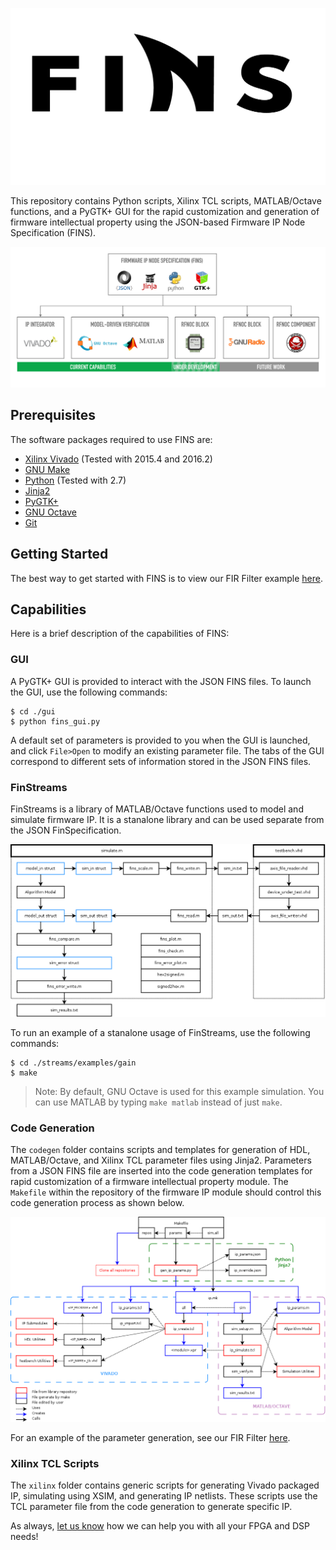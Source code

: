 ![Geon Technologies FINS](./gui/fins_logo.png "Geon Technologies FINS")

This repository contains Python scripts, Xilinx TCL scripts, MATLAB/Octave functions, and a PyGTK+ GUI for the rapid customization and generation of firmware intellectual property using the JSON-based Firmware IP Node Specification (FINS).

![FINS Overview](./documentation/fins_overview.png "FINS Overview")

## Prerequisites

The software packages required to use FINS are:
 * [Xilinx Vivado](https://www.xilinx.com/products/design-tools/vivado.html) (Tested with 2015.4 and 2016.2)
 * [GNU Make](https://www.gnu.org/software/make/)
 * [Python](https://www.python.org/) (Tested with 2.7)
 * [Jinja2](http://jinja.pocoo.org/)
 * [PyGTK+](http://www.pygtk.org/)
 * [GNU Octave](https://www.gnu.org/software/octave/)
 * [Git](https://git-scm.com/)

## Getting Started

The best way to get started with FINS is to view our FIR Filter example [here](https://github.com/Geontech/fir_filter.git).

## Capabilities

Here is a brief description of the capabilities of FINS:

### GUI

A PyGTK+ GUI is provided to interact with the JSON FINS files. To launch the GUI, use the following commands:

    $ cd ./gui
    $ python fins_gui.py

A default set of parameters is provided to you when the GUI is launched, and click `File>Open` to modify an existing parameter file. The tabs of the GUI correspond to different sets of information stored in the JSON FINS files.

### FinStreams

FinStreams is a library of MATLAB/Octave functions used to model and simulate firmware IP. It is a stanalone library and can be used separate from the JSON FinSpecification.

![FinStreams](./streams/documentation/finstreams.png "FinStreams")

To run an example of a stanalone usage of FinStreams, use the following commands:

    $ cd ./streams/examples/gain
    $ make

> Note: By default, GNU Octave is used for this example simulation. You can use MATLAB by typing `make matlab` instead of just `make`.

### Code Generation

The `codegen` folder contains scripts and templates for generation of HDL, MATLAB/Octave, and Xilinx TCL parameter files using Jinja2. Parameters from a JSON FINS file are inserted into the code generation templates for rapid customization of a firmware intellectual property module. The `Makefile` within the repository of the firmware IP module should control this code generation process as shown below.

![FINS Detail](./documentation/fins_detail.png "FINS Detail")

For an example of the parameter generation, see our FIR Filter [here](https://github.com/Geontech/fir_filter.git).

### Xilinx TCL Scripts

The `xilinx` folder contains generic scripts for generating Vivado packaged IP, simulating using XSIM, and generating IP netlists. These scripts use the TCL parameter file from the code generation to generate specific IP.


As always, [let us know](https://geontech.com/contact-us/) how we can help you with all your FPGA and DSP needs!
